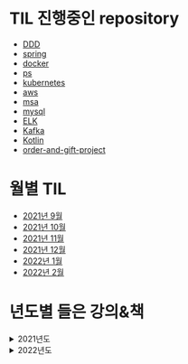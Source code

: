 # TIL 진행중인 repository
- [DDD](https://github.com/sinkyoungdeok/DDD)
- [spring](https://github.com/sinkyoungdeok/spring)
- [docker](https://github.com/sinkyoungdeok/docker)
- [ps](https://github.com/sinkyoungdeok/ps)
- [kubernetes](https://github.com/sinkyoungdeok/kubernetes)
- [aws](https://github.com/sinkyoungdeok/aws)
- [msa](https://github.com/sinkyoungdeok/msa)
- [mysql](https://github.com/sinkyoungdeok/mysql)
- [ELK](https://github.com/sinkyoungdeok/ELK)
- [Kafka](https://github.com/sinkyoungdeok/kafka)
- [Kotlin](https://github.com/sinkyoungdeok/kotlin)
- [order-and-gift-project](https://github.com/sinkyoungdeok/order-and-gift-project)


# 월별 TIL
- [2021년 9월](./2021-09)
- [2021년 10월](./2021-10) 
- [2021년 11월](./2021-11)
- [2021년 12월](./2021-12)
- [2022년 1월](./2022-1)
- [2022년 2월](./2022-2)

# 년도별 들은 강의&책

<details><summary>2021년도</summary>

## 2021년도
1. 모든 개발자를 위한 HTTP 웹 기본 지식 / 김영한 강사님 (2021.6.25 ~ 2021.6.27) 
2. 스프링 핵심 원리 - 기본편 / 김영한 강사님 (2021.6.28 ~ 2021.7.5)
3. 스프링 MVC 1편 - 백엔드 웹 개발 핵심 기술 / 김영한 강사님 (2021.7.6 ~ 2021.7.27)
4. 자바 ORM 표준 JPA 프로그래밍 - 기본편 / 김영한 강사님 (2021.7.28 ~ 2021.9.13)
5. 초보를 위한 도커 안내서 / subicura 강사님 (2021.8.22 ~ 2021.8.30)
6. 실전! 스프링 부트와 JPA 활용1 - 웹 애플리케이션 개발 / 김영한 강사님 (2021.9.13 ~ 2021.9.19)
7. 실전! 스프링 부트와 JPA 활용2 - API 개발과 성능 최적화 / 김영한 강사님 (2021.9.19 ~ 2021.9.21)
8. 실전! 스프링 데이터 JPA / 김영한 강사님 (2021.9.21 ~ 2021.9.22)
9. 실전! Querydsl / 김영한 강사님 (2021.9.22 ~ 2021.9.26)
10. DDD-START / 책 (2021.9.16 ~ 2021.10.18)
11. aws 강의실 / 유튜브 (2021.10.6 ~ 2021.11.16)
12. 생활코딩 - Route53 / 생활코딩 유튜브 (2021.11.17 ~ 2021.11.17)
13. 스프링 핵심 원리 - 고급편 / 김영한 강사님 (2021.11.1 ~ 2021.11.18)
14. ELK 스택 으로 데이터 분석 / 허민석 강사님 (2021.11.19 ~ 2021.11.28)
15. 아파치 카프카 for beginners / 데브원영 강사님 (2021.11.29 ~ 2021.12.6)
16. Spring Boot JWT Tutorial / 정은구 강사님 (2021.12.2 ~ 2021.12.2)
17. The Red : 비즈니스 성공을 위한 Java/Spring 기반 서비스 개발과 MSA 구축 / 이희창 강사님 (2021.12.4 ~ 2021.2021.12.8)
18. 새차원의 코틀린 / 새차원 강사님 (2021.12.16 ~ 2021.12.19)
19. Kotlin으로 개발하는 Spring Boot Web MVC / 예상국 강사님 (2021.12.20 ~ 2021.12.23)
20. 새차원의 코루틴 / 새차원 강사님 (2021.12.20 ~ 2021.12.26)
21. 코틀린 마이크로서비스 개발 / 책 (2021.12.29 ~ 2021.1.2)

</details>

<details><summary>2022년도</summary>

## 2022년도
1. RxJava 리액티브 프로그래밍 / 책 (2022.1.2 ~ 2022.1.8)
2. 스프링 인 액션 / 책 (2022.1.9 ~ )

</details>